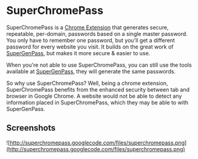 SuperChromePass
===============

SuperChromePass is a [Chrome Extension](http://chrome.google.com/extensions) that generates secure, repeatable, per-domain, passwords based on a single master password. You only have to remember one password, but you'll get a different password for every website you visit. It builds on the great work of [SuperGenPass](http://supergenpass.com), but makes it more secure & easier to use.

When you're not able to use SuperChromePass, you can still use the tools available at [SuperGenPass](http://supergenpass.com), they will generate the same passwords.

So why use SuperChromePass? Well, being a chrome extension, SuperChromePass benefits from the enhanced security between tab and browser in Google Chrome. A website would not be able to detect any information placed in SuperChromePass, which they may be able to with SuperGenPass.

Screenshots
-----------

![http://superchromepass.googlecode.com/files/superchromepass.png](http://superchromepass.googlecode.com/files/superchromepass.png)